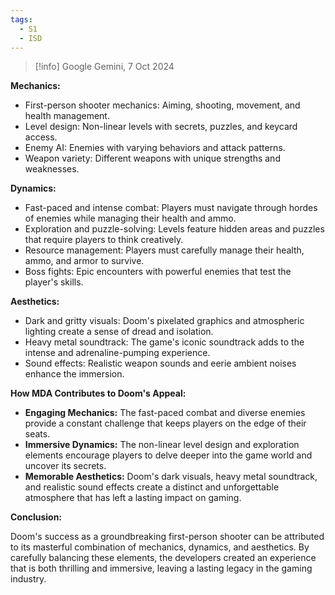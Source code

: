 ```yaml
---
tags:
  - S1
  - ISD
---
```

> [!info] Google Gemini, 7 Oct 2024


**Mechanics:**

- First-person shooter mechanics: Aiming, shooting, movement, and health management.
- Level design: Non-linear levels with secrets, puzzles, and keycard access.
- Enemy AI: Enemies with varying behaviors and attack patterns.
- Weapon variety: Different weapons with unique strengths and weaknesses.

**Dynamics:**

- Fast-paced and intense combat: Players must navigate through hordes of enemies while managing their health and ammo.
- Exploration and puzzle-solving: Levels feature hidden areas and puzzles that require players to think creatively.
- Resource management: Players must carefully manage their health, ammo, and armor to survive.
- Boss fights: Epic encounters with powerful enemies that test the player's skills.

**Aesthetics:**

- Dark and gritty visuals: Doom's pixelated graphics and atmospheric lighting create a sense of dread and isolation.
- Heavy metal soundtrack: The game's iconic soundtrack adds to the intense and adrenaline-pumping experience.
- Sound effects: Realistic weapon sounds and eerie ambient noises enhance the immersion.

**How MDA Contributes to Doom's Appeal:**

- **Engaging Mechanics:** The fast-paced combat and diverse enemies provide a constant challenge that keeps players on the edge of their seats.
- **Immersive Dynamics:** The non-linear level design and exploration elements encourage players to delve deeper into the game world and uncover its secrets.
- **Memorable Aesthetics:** Doom's dark visuals, heavy metal soundtrack, and realistic sound effects create a distinct and unforgettable atmosphere that has left a lasting impact on gaming.

**Conclusion:**

Doom's success as a groundbreaking first-person shooter can be attributed to its masterful combination of mechanics, dynamics, and aesthetics. By carefully balancing these elements, the developers created an experience that is both thrilling and immersive, leaving a lasting legacy in the gaming industry.